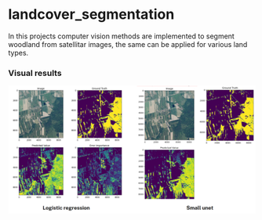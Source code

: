 # landcover_segmentation
In this projects computer vision methods are implemented to segment woodland from satellitar images, the same can be applied for various land types. 
### Visual results

![alt text](https://github.com/nathanmargni/landcover_segmentation/blob/main/doc/visual_result_landcover_segmentation.png?raw=true)
